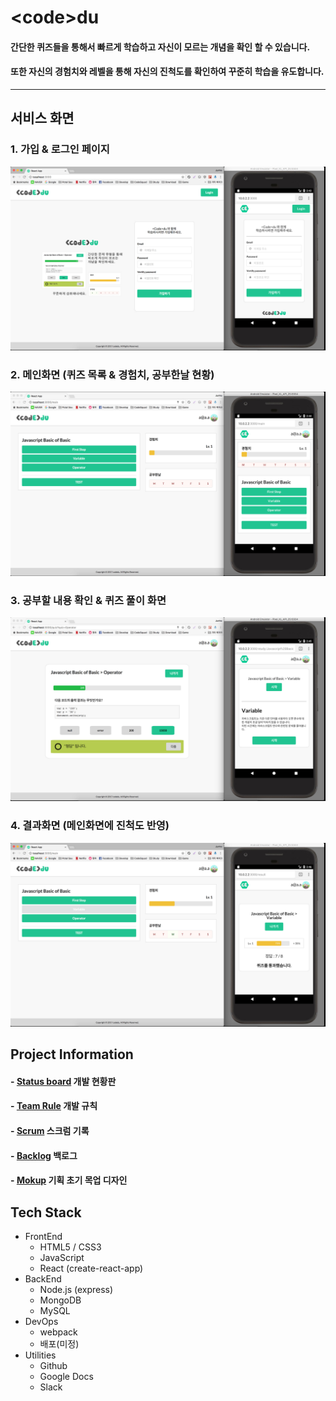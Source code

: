 # \<code\>du

#### 간단한 퀴즈들을 통해서 빠르게 학습하고 자신이 모르는 개념을 확인 할 수 있습니다.  
#### 또한 자신의 경험치와 레벨을 통해 자신의 진척도를 확인하여 꾸준히 학습을 유도합니다.



---

## 서비스 화면



### 1. 가입 & 로그인 페이지

![](https://github.com/junhobaik/codedu/blob/master/etc/index.jpg?raw=true)



### 2. 메인화면 (퀴즈 목록 & 경험치, 공부한날 현황) 

![](https://github.com/junhobaik/codedu/blob/master/etc/main.jpg?raw=true)



### 3. 공부할 내용 확인 & 퀴즈 풀이 화면

![](https://github.com/junhobaik/codedu/blob/master/etc/study_quiz.jpg?raw=true)



### 4. 결과화면 (메인화면에 진척도 반영)

![](https://github.com/junhobaik/codedu/blob/master/etc/result_main.jpg?raw=true)





## Project Information

#### - [Status board][1] 개발 현황판
#### - [Team Rule][2] 개발 규칙
#### - [Scrum][3] 스크럼 기록
#### - [Backlog][4] 백로그
#### - [Mokup][5] 기획 초기 목업 디자인



## Tech Stack

- FrontEnd
  - HTML5 / CSS3
  - JavaScript
  - React (create-react-app)
- BackEnd
  - Node.js (express)
  - MongoDB
  - MySQL
- DevOps
  - webpack
  - 배포(미정)
- Utilities
  - Github
  - Google Docs
  - Slack





[1]:https://github.com/junhobaik/codedu/projects/1
[2]:https://github.com/junhobaik/codedu/wiki
[3]:https://github.com/junhobaik/codedu/wiki/Daily-Scrum
[4]:https://docs.google.com/spreadsheets/d/1ekwGtxYJ143R9g2aYjP35UEnQhksOuDTefR1eeamFB4/edit?usp=sharing
[5]:https://docs.google.com/presentation/d/1qk_wO3yx6cSFEFea03sb468y3EAK5KQNlZxsczvgTiI/edit?usp=sharing
